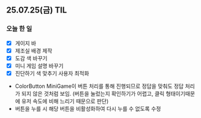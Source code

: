 ## 25.07.25(금) TIL

### 오늘 한 일
- [x]  게이지 바
- [x]  제조실 배경 제작
- [x]  도감 색 바꾸기
- [x]  미니 게임 설명 바꾸기
- [x]  진단하기 색 맞추기 사용자 최적화
  - ColorButton MiniGame이 버튼 처리를 통해 진행되므로 정답을 맞춰도 정답 처리가 되지 않은 것처럼 보임. (버튼을 눌렀는지 확인하기가 어렵고, 클릭 형태이기때문에 유저 속도에 비해 느리기 때문으로 판단)
  - 버튼을 누를 시 해당 버튼을 비활성화하여 다시 누를 수 없도록 수정
